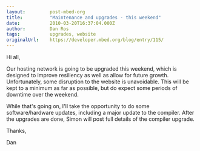 ```yaml
---
layout:         post-mbed-org
title:          "Maintenance and upgrades - this weekend"
date:           2010-03-20T16:37:04.000Z
author:         Dan Ros
tags:           upgrades, website
originalUrl:    https://developer.mbed.org/blog/entry/115/
---
```


<p>
  Hi all,
</p>
<p>
  Our hosting network is going to be upgraded this weekend, which
  is designed to improve resiliency as well as allow for future
  growth. Unfortunately, some disruption to the website is
  unavoidable. This will be kept to a minimum as far as possible,
  but do expect some periods of downtime over the weekend.
</p>
<p>
  While that's going on, I'll take the opportunity to do some
  software/hardware updates, including a major update to the
  compiler. After the upgrades are done, Simon will post full
  details of the compiler upgrade.
</p>
<p>
  Thanks,
</p>
<p>
  Dan
</p>

